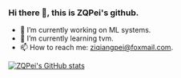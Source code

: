 ### Hi there 👋, this is ZQPei's github.

- 🔭 I’m currently working on ML systems.
- 🌱 I’m currently learning tvm.
- 📫 How to reach me: [ziqiangpei@foxmail.com](mailto:ziqiangpei@foxmail.com).

[![ZQPei's GitHub stats](https://github-readme-stats.vercel.app/api?username=ZQPei&theme=default&show_icons=true)](https://github.com/anuraghazra/github-readme-stats)

<!--
**ZQPei/ZQPei** is a ✨ _special_ ✨ repository because its `README.md` (this file) appears on your GitHub profile.

Here are some ideas to get you started:

- 🔭 I’m currently working on ...
- 🌱 I’m currently learning ...
- 👯 I’m looking to collaborate on ...
- 🤔 I’m looking for help with ...
- 💬 Ask me about ...
- 📫 How to reach me: ...
- 😄 Pronouns: ...
- ⚡ Fun fact: ...
-->
